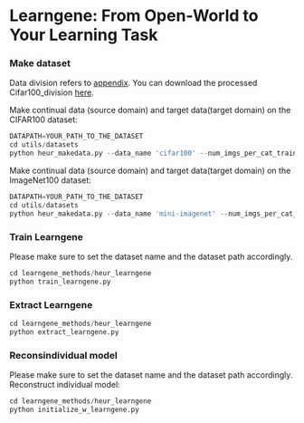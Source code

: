 # Learngene: From Open-World to Your Learning Task

### Make dataset

Data division refers to [appendix](https://github.com/BruceQFWang/learngene/blob/main/Learngene_Appendix.pdf). You can download the processed Cifar100_division [here](https://drive.google.com/file/d/1MKWi7dsjp3RQkKrcLV7ljZxJ4sm3YTL5/view?usp=sharing).

Make continual data (source domain) and target data(target domain) on the CIFAR100 dataset:

```python
DATAPATH=YOUR_PATH_TO_THE_DATASET
cd utils/datasets
python heur_makedata.py --data_name 'cifar100' --num_imgs_per_cat_train 60 --path ./cifar100-open
```

Make continual data (source domain) and target data(target domain) on the ImageNet100 dataset:

```python
DATAPATH=YOUR_PATH_TO_THE_DATASET
cd utils/datasets
python heur_makedata.py --data_name 'mini-imagenet' --num_imgs_per_cat_train 60 --path ./mini_imagenet
```

### Train Learngene

Please make sure to set the dataset name and the dataset path accordingly.

```python
cd learngene_methods/heur_learngene
python train_learngene.py
```

### Extract Learngene

```python
cd learngene_methods/heur_learngene
python extract_learngene.py
```

 ### Reconsindividual model

Please make sure to set the dataset name and the dataset path accordingly. Reconstruct individual model:

```python
cd learngene_methods/heur_learngene
python initialize_w_learngene.py
```
